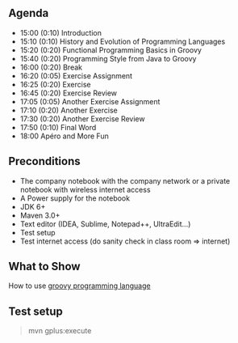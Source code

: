 ## Agenda
- 15:00 (0:10) Introduction
- 15:10 (0:10) History and Evolution of Programming Languages
- 15:20 (0:20) Functional Programming Basics in Groovy
- 15:40 (0:20) Programming Style from Java to Groovy
- 16:00 (0:20) Break
- 16:20 (0:05) Exercise Assignment
- 16:25 (0:20) Exercise
- 16:45 (0:20) Exercise Review
- 17:05 (0:05) Another Exercise Assignment
- 17:10 (0:20) Another Exercise
- 17:30 (0:20) Another Exercise Review
- 17:50 (0:10) Final Word
- 18:00 Apéro and More Fun

## Preconditions
- The company notebook with the company network or a private notebook with wireless internet access
- A Power supply for the notebook
- JDK 6+
- Maven 3.0+
- Text editor (IDEA, Sublime, Notepad++, UltraEdit...)
- Test setup
- Test internet access (do sanity check in class room => internet)

## What to Show
How to use [groovy programming language](http://www.groovy-lang.org/)

## Test setup
> mvn gplus:execute
